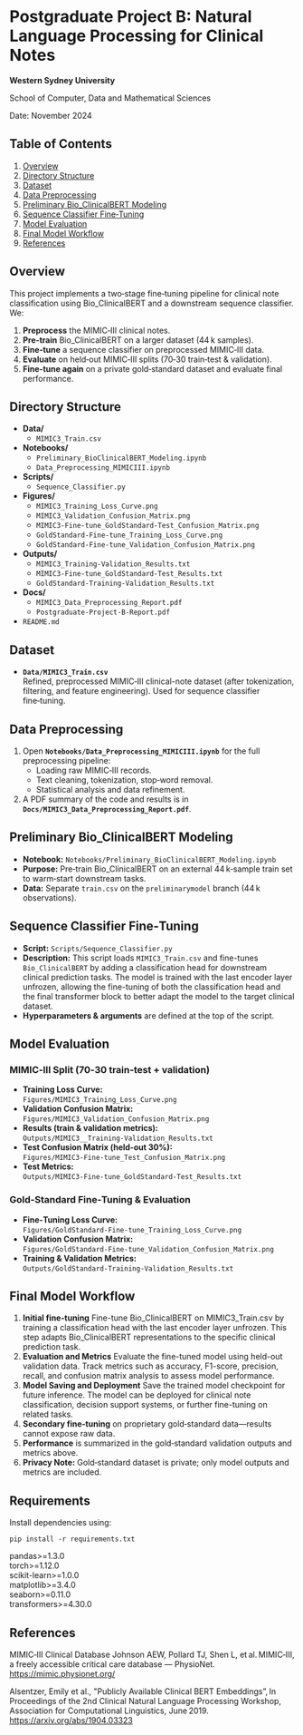 # Postgraduate Project B: Natural Language Processing for Clinical Notes

**Western Sydney University** 

School of Computer, Data and Mathematical Sciences


Date: November 2024

## Table of Contents

1. [Overview](#overview)  
2. [Directory Structure](#directory-structure)  
3. [Dataset](#dataset)  
4. [Data Preprocessing](#data-preprocessing)  
5. [Preliminary Bio_ClinicalBERT Modeling](#preliminary-bio_clinicalbert-modeling)  
6. [Sequence Classifier Fine‑Tuning](#sequence-classifier-fine-tuning)  
7. [Model Evaluation](#model-evaluation)  
8. [Final Model Workflow](#final-model-workflow)  
9. [References](#references)  

## Overview

This project implements a two‑stage fine‑tuning pipeline for clinical note classification using Bio_ClinicalBERT and a downstream sequence classifier. We:

1. **Preprocess** the MIMIC‑III clinical notes.  
2. **Pre‑train** Bio_ClinicalBERT on a larger dataset (44 k samples).  
3. **Fine‑tune** a sequence classifier on preprocessed MIMIC‑III data.  
4. **Evaluate** on held‑out MIMIC‑III splits (70‑30 train‑test & validation).  
5. **Fine‑tune again** on a private gold‑standard dataset and evaluate final performance.


## Directory Structure

- **Data/**
  - `MIMIC3_Train.csv`
- **Notebooks/**
  - `Preliminary_BioClinicalBERT_Modeling.ipynb`
  - `Data_Preprocessing_MIMICIII.ipynb`
- **Scripts/**
  - `Sequence_Classifier.py`
- **Figures/**
  - `MIMIC3_Training_Loss_Curve.png`
  - `MIMIC3_Validation_Confusion_Matrix.png`
  - `MIMIC3-Fine-tune_GoldStandard-Test_Confusion_Matrix.png`
  - `GoldStandard-Fine-tune_Training_Loss_Curve.png`
  - `GoldStandard-Fine-tune_Validation_Confusion_Matrix.png`
- **Outputs/**
  - `MIMIC3_Training-Validation_Results.txt`
  - `MIMIC3-Fine-tune_GoldStandard-Test_Results.txt`
  - `GoldStandard-Training-Validation_Results.txt`
- **Docs/**
  - `MIMIC3_Data_Preprocessing_Report.pdf`
  - `Postgraduate-Project-B-Report.pdf`
- `README.md`




## Dataset

- **`Data/MIMIC3_Train.csv`**  
  Refined, preprocessed MIMIC‑III clinical-note dataset (after tokenization, filtering, and feature engineering). Used for sequence classifier fine‑tuning.

## Data Preprocessing

1. Open **`Notebooks/Data_Preprocessing_MIMICIII.ipynb`** for the full preprocessing pipeline:  
   - Loading raw MIMIC‑III records.  
   - Text cleaning, tokenization, stop‑word removal.  
   - Statistical analysis and data refinement.  
2. A PDF summary of the code and results is in **`Docs/MIMIC3_Data_Preprocessing_Report.pdf`**.


## Preliminary Bio_ClinicalBERT Modeling

- **Notebook:** `Notebooks/Preliminary_BioClinicalBERT_Modeling.ipynb`  
- **Purpose:** Pre‑train Bio_ClinicalBERT on an external 44 k‑sample train set to warm‑start downstream tasks.  
- **Data:** Separate `train.csv` on the `preliminarymodel` branch (44 k observations).


## Sequence Classifier Fine‑Tuning

- **Script:** `Scripts/Sequence_Classifier.py`  
- **Description:** This script loads `MIMIC3_Train.csv` and fine-tunes `Bio_ClinicalBERT` by adding a classification head for downstream clinical prediction tasks. The model is trained with the last encoder layer unfrozen, allowing the fine-tuning of both the classification head and the final transformer block to better adapt the model to the target clinical dataset.
- **Hyperparameters & arguments** are defined at the top of the script.


## Model Evaluation

### MIMIC‑III Split (70‑30 train‑test + validation)
- **Training Loss Curve:**  
  `Figures/MIMIC3_Training_Loss_Curve.png`  
- **Validation Confusion Matrix:**  
  `Figures/MIMIC3_Validation_Confusion_Matrix.png`  
- **Results (train & validation metrics):**  
  `Outputs/MIMIC3__Training-Validation_Results.txt`  
- **Test Confusion Matrix (held‑out 30%):**  
  `Figures/MIMIC3-Fine-tune_Test_Confusion_Matrix.png`  
- **Test Metrics:**  
  `Outputs/MIMIC3-Fine-tune_GoldStandard-Test_Results.txt`

### Gold‑Standard Fine‑Tuning & Evaluation
- **Fine‑Tuning Loss Curve:**  
  `Figures/GoldStandard-Fine-tune_Training_Loss_Curve.png`  
- **Validation Confusion Matrix:**  
  `Figures/GoldStandard-Fine-tune_Validation_Confusion_Matrix.png`  
- **Training & Validation Metrics:**  
  `Outputs/GoldStandard-Training-Validation_Results.txt`


## Final Model Workflow

1. **Initial fine‑tuning** Fine-tune Bio_ClinicalBERT on MIMIC3_Train.csv by training a classification head with the last encoder layer unfrozen. This step adapts Bio_ClinicalBERT representations to the specific clinical prediction task.
2. **Evaluation and Metrics**
Evaluate the fine-tuned model using held-out validation data. Track metrics such as accuracy, F1-score, precision, recall, and confusion matrix analysis to assess model performance.
3.	**Model Saving and Deployment**
Save the trained model checkpoint for future inference. The model can be deployed for clinical note classification, decision support systems, or further fine-tuning on related tasks.
5. **Secondary fine‑tuning** on proprietary gold‑standard data—results cannot expose raw data.
6. **Performance** is summarized in the gold‑standard validation outputs and metrics above.  
7. **Privacy Note:** Gold‑standard dataset is private; only model outputs and metrics are included.

## Requirements

Install dependencies using:

```
pip install -r requirements.txt
```

pandas>=1.3.0  
torch>=1.12.0  
scikit-learn>=1.0.0  
matplotlib>=3.4.0  
seaborn>=0.11.0  
transformers>=4.30.0 


## References

MIMIC‑III Clinical Database
Johnson AEW, Pollard TJ, Shen L, et al. MIMIC‑III, a freely accessible critical care database — PhysioNet. https://mimic.physionet.org/

Alsentzer, Emily et al., "Publicly Available Clinical BERT Embeddings”, In Proceedings of the 2nd Clinical Natural Language Processing Workshop, Association for Computational Linguistics, June 2019. https://arxiv.org/abs/1904.03323 
